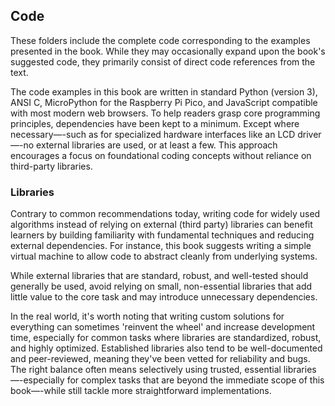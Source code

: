 ## Code

These folders include the complete code corresponding to the examples presented in the book.
While they may occasionally expand upon the book's suggested code, they primarily consist of
direct code references from the text.

The code examples in this book are written in standard Python (version 3), ANSI C, MicroPython
for the Raspberry Pi Pico, and JavaScript compatible with most modern web browsers.
To help readers grasp core programming principles, dependencies have been kept to a minimum.
Except where necessary—-such as for specialized hardware interfaces like an LCD driver—-no
external libraries are used, or at least a few. This approach encourages a focus on foundational
coding concepts without reliance on third-party libraries.


### Libraries

Contrary to common recommendations today, writing code for widely used algorithms instead
of relying on external (third party) libraries can benefit learners by building familiarity
with fundamental techniques and reducing external dependencies. For instance, this book
suggests writing a simple virtual machine to allow code to abstract cleanly from underlying
systems.

While external libraries that are standard, robust, and well-tested should generally be used,
avoid relying on small, non-essential libraries that add little value to the core task and
may introduce unnecessary dependencies.

In the real world, it's worth noting that writing custom solutions for everything can
sometimes 'reinvent the wheel' and increase development time, especially for common tasks
where libraries are standardized, robust, and highly optimized. Established libraries also
tend to be well-documented and peer-reviewed, meaning they've been vetted for reliability
and bugs. The right balance often means selectively using trusted, essential
libraries—-especially for complex tasks that are beyond the immediate scope of this
book—-while still tackle more straightforward implementations.
